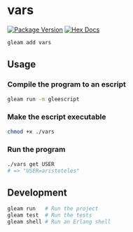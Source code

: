 # vars

[![Package Version](https://img.shields.io/hexpm/v/vars)](https://hex.pm/packages/vars)
[![Hex Docs](https://img.shields.io/badge/hex-docs-ffaff3)](https://hexdocs.pm/vars/)

```sh
gleam add vars
```
## Usage

### Compile the program to an escript

```sh
gleam run -m gleescript
```

### Make the escript executable

```sh
chmod +x ./vars
```

### Run the program

```sh
./vars get USER
# => "USER=aristoteles"
```

## Development

```sh
gleam run   # Run the project
gleam test  # Run the tests
gleam shell # Run an Erlang shell
```
